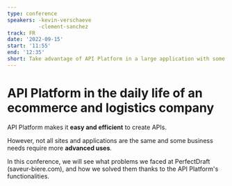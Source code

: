 ```yaml
---
type: conference
speakers: -kevin-verschaeve
          -clement-sanchez
track: FR
date: '2022-09-15'
start: '11:55'
end: '12:35'
short: Take advantage of API Platform in a large application with some tips and tricks
---
```


# API Platform in the daily life of an ecommerce and logistics company

API Platform makes it **easy and efficient** to create APIs.

However, not all sites and applications are the same and some business needs require more **advanced uses**.

In this conference, we will see what problems we faced at PerfectDraft (saveur-biere.com), and how we solved them thanks to the API Platform's functionalities.








